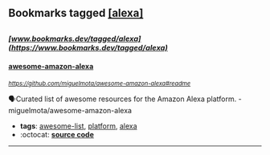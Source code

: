 ## Bookmarks tagged [[alexa]](https://www.bookmarks.dev/search?q=[alexa])

_<sup><sup>[www.bookmarks.dev/tagged/alexa](https://www.bookmarks.dev/tagged/alexa)</sup></sup>_
---
#### [awesome-amazon-alexa](https://github.com/miguelmota/awesome-amazon-alexa#readme)
_<sup>https://github.com/miguelmota/awesome-amazon-alexa#readme</sup>_

🗣Curated list of awesome resources for the Amazon Alexa platform. - miguelmota/awesome-amazon-alexa
* **tags**: [awesome-list](../tagged/awesome-list.md), [platform](../tagged/platform.md), [alexa](../tagged/alexa.md)
* :octocat: **[source code](https://github.com/miguelmota/awesome-amazon-alexa#readme)**
---
